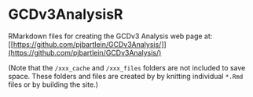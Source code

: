 # GCDv3AnalysisR
RMarkdown files for creating the GCDv3 Analysis web page at:  
[[https://github.com/pjbartlein/GCDv3Analysis/]](https://github.com/pjbartlein/GCDv3Analysis/)

(Note that the `/xxx_cache` and `/xxx_files` folders are not included to save space.  These folders and files are created by by knitting individual `*.Rmd` files or by building the site.) 
